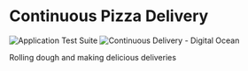 # Continuous Pizza Delivery
![Application Test Suite](https://github.com/dbourdeveloper/pizzacd/workflows/Application%20Test%20Suite/badge.svg)
![Continuous Delivery - Digital Ocean](https://github.com/dbourdeveloper/pizzacd/workflows/Continuous%20Delivery%20-%20Digital%20Ocean/badge.svg)

Rolling dough and making delicious deliveries
